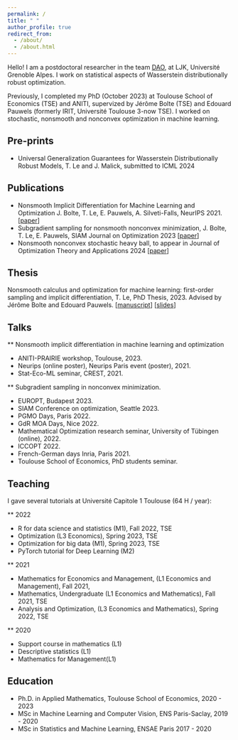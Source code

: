 ```yaml
---
permalink: /
title: " "
author_profile: true
redirect_from: 
  - /about/
  - /about.html
---
```

Hello! I am a postdoctoral researcher in the team [DAO](https://dao-ljk.imag.fr/), at LJK, Université Grenoble Alpes. I work on statistical aspects of Wasserstein distributionally robust optimization.

Previously, I completed my PhD (October 2023) at Toulouse School of Economics (TSE) and ANITI, supervized by Jérôme Bolte (TSE) and Edouard Pauwels (formerly IRIT, Université Toulouse 3-now TSE). I worked on stochastic, nonsmooth and nonconvex optimization in machine learning.


## Pre-prints

* Universal Generalization Guarantees for Wasserstein Distributionally Robust Models, T. Le and J. Malick, submitted to ICML 2024

## Publications

* Nonsmooth Implicit Differentiation for Machine Learning and Optimization J. Bolte, T. Le, E. Pauwels, A. Silveti-Falls, NeurIPS 2021. \[[paper](https://arxiv.org/abs/2106.04350)\]
* Subgradient sampling for nonsmooth nonconvex minimization, J. Bolte, T. Le, E. Pauwels, SIAM Journal on Optimization 2023 \[[paper](https://arxiv.org/abs/2202.13744)\]
* Nonsmooth nonconvex stochastic heavy ball, to appear in Journal of Optimization Theory and Applications 2024 \[[paper](https://arxiv.org/abs/2304.13328)\]


## Thesis
Nonsmooth calculus and optimization for machine learning: first-order sampling and implicit differentiation, T. Le, PhD Thesis, 2023. Advised by Jérôme Bolte and Edouard Pauwels. \[[manuscript](https://ntamle.github.io/files/manuscript.pdf)\] \[[slides](https://ntamle.github.io/files/slides.pdf)\]

## Talks

** Nonsmooth implicit differentiation in machine learning and optimization

* ANITI-PRAIRIE workshop, Toulouse, 2023.
* Neurips (online poster), Neurips Paris event (poster), 2021.
* Stat-Eco-ML seminar, CREST, 2021.

  
** Subgradient sampling in nonconvex minimization.

* EUROPT,  Budapest 2023.
* SIAM Conference on optimization, Seattle 2023. 
* PGMO Days, Paris 2022.
* GdR MOA Days, Nice 2022.
* Mathematical Optimization research seminar, University of Tübingen (online), 2022.
* ICCOPT 2022.
* French-German days Inria, Paris 2021.
* Toulouse School of Economics, PhD students seminar.

 



## Teaching
I gave several tutorials at Université Capitole 1 Toulouse (64 H / year):

** 2022 
* R for data science and statistics (M1), Fall 2022, TSE
* Optimization (L3 Economics), Spring 2023, TSE
* Optimization for big data (M1), Spring 2023, TSE
* PyTorch tutorial for Deep Learning (M2)

  
** 2021 
* Mathematics for Economics and Management, (L1 Economics and Management), Fall 2021,
* Mathematics, Undergraduate (L1 Economics and Mathematics), Fall 2021, TSE
* Analysis and Optimization, (L3 Economics and Mathematics), Spring 2022, TSE


** 2020
* Support course in mathematics (L1)
* Descriptive statistics (L1)
* Mathematics for Management(L1)


## Education
* Ph.D. in Applied Mathematics, Toulouse School of Economics, 2020 - 2023
* MSc in Machine Learning and Computer Vision, ENS Paris-Saclay, 2019 - 2020
* MSc in Statistics and Machine Learning, ENSAE Paris 2017 - 2020






